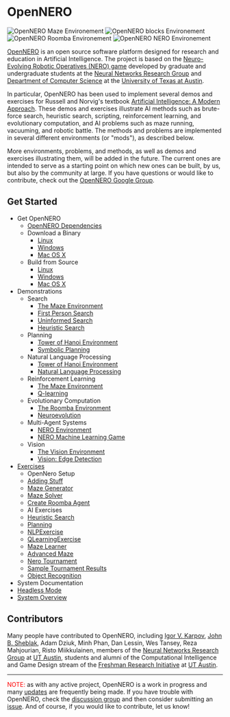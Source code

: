 # OpenNERO #

![OpenNERO Maze Environement](https://raw.githubusercontent.com/wiki/nnrg/opennero/OpenNERO-maze.tiny.png) ![OpenNERO blocks Environement](https://raw.githubusercontent.com/wiki/nnrg/opennero/OpenNERO-blocks.tiny.png) ![OpenNERO Roomba Environement](https://raw.githubusercontent.com/wiki/nnrg/opennero/OpenNERO-roomba.tiny.png) ![OpenNERO NERO Environement](https://raw.githubusercontent.com/wiki/nnrg/opennero/OpenNERO-nero.tiny.png)

[OpenNERO](http://nn.cs.utexas.edu/?opennero) is an open source software platform designed for
research and education in Artificial Intelligence. The project is based on the
[Neuro-Evolving Robotic Operatives (NERO) game](http://www.nerogame.org/) developed by graduate
and undergraduate students at the  [Neural Networks Research Group](http://nn.cs.utexas.edu/) and
[Department of Computer Science](http://www.cs.utexas.edu/) at the
[University of Texas at Austin](http://www.utexas.edu/).

In particular, OpenNERO has been used to implement several demos and exercises for Russell
and Norvig's textbook [Artificial Intelligence: A Modern Approach](http://aima.cs.berkeley.edu/).  These
demos and exercises illustrate AI methods such as brute-force search, heuristic search, scripting,
reinforcement learning, and evolutionary computation, and AI problems such as maze running,
vacuuming, and robotic battle. The methods and problems are implemented in several different
environments (or "mods"), as described below.

More environments, problems, and methods, as well as demos and exercises illustrating them, will
be added in the future. The current ones are intended to serve as a starting point on which new
ones can be built, by us, but also by the community at large. If you have questions or would like to contribute, check out the [OpenNERO Google Group](http://groups.google.com/group/opennero).

## Get Started ##

  * Get OpenNERO
    * [OpenNERO Dependencies](https://github.com/nnrg/opennero/wiki/OpenNERODependencies)
    * Download a Binary
      * [Linux](https://github.com/nnrg/opennero/wiki/DownloadingOpenNero)
      * [Windows](https://github.com/nnrg/opennero/wiki/DownloadingOpenNeroWindows)
      * [Mac OS X](https://github.com/nnrg/opennero/wiki/DownloadingOpenNeroOSX)
    * Build from Source
      * [Linux](https://github.com/nnrg/opennero/wiki/BuildingOpenNero)
      * [Windows](https://github.com/nnrg/opennero/wiki/BuildingOpenNeroWindows)
      * [Mac OS X](https://github.com/nnrg/opennero/wiki/BuildingOpenNeroOSX)
  * Demonstrations
    * Search
      * [The Maze Environment](https://github.com/nnrg/opennero/wiki/MazeMod)
      * [First Person Search](https://github.com/nnrg/opennero/wiki/FirstPersonSearch)
      * [Uninformed Search](https://github.com/nnrg/opennero/wiki/BruteForceSearch)
      * [Heuristic Search](https://github.com/nnrg/opennero/wiki/HeuristicSearch)
    * Planning
      * [Tower of Hanoi Environment](https://github.com/nnrg/opennero/wiki/BlocksWorldMod)
      * [Symbolic Planning](https://github.com/nnrg/opennero/wiki/SymbolicPlanning)
    * Natural Language Processing
      * [Tower of Hanoi Environment](https://github.com/nnrg/opennero/wiki/BlocksWorldModNLP)
      * [Natural Language Processing](https://github.com/nnrg/opennero/wiki/NLP)
    * Reinforcement Learning
      * [The Maze Environment](https://github.com/nnrg/opennero/wiki/MazeModQ)
      * [Q-learning](https://github.com/nnrg/opennero/wiki/QLearning)
    * Evolutionary Computation
      * [The Roomba Environment](https://github.com/nnrg/opennero/wiki/RoombaMod)
      * [Neuroevolution](https://github.com/nnrg/opennero/wiki/NeuroEvolution)
    * Multi-Agent Systems
      * [NERO Environment](https://github.com/nnrg/opennero/wiki/NeroMod)
      * [NERO Machine Learning Game](https://github.com/nnrg/opennero/wiki/NeroGame)
    * Vision
      * [The Vision Environment](https://github.com/nnrg/opennero/wiki/VisionMod)
      * [Vision: Edge Detection](https://github.com/nnrg/opennero/wiki/EdgeDetection)
  * [Exercises](https://github.com/nnrg/opennero/wiki/OpenNeroExercises)
    * OpenNero Setup
     * [Adding Stuff](https://github.com/nnrg/opennero/wiki/AddingStuffExercise)
     * [Maze Generator](https://github.com/nnrg/opennero/wiki/MazeGeneratorExercise)
     * [Maze Solver](https://github.com/nnrg/opennero/wiki/MazeSolverExercise)
     * [Create Roomba Agent](https://github.com/nnrg/opennero/wiki/CreateRoombaAgentExercise)
    * AI Exercises
     * [Heuristic Search](https://github.com/nnrg/opennero/wiki/HeuristicSearchExercise)
     * [Planning](https://github.com/nnrg/opennero/wiki/PlanningExercise)
     * [NLPExercise](https://github.com/nnrg/opennero/wiki/NLPExercise)
     * [QLearningExercise](https://github.com/nnrg/opennero/wiki/QLearningExercise)
     * [Maze Learner](https://github.com/nnrg/opennero/wiki/MazeLearnerExercise)
     * [Advanced Maze](https://github.com/nnrg/opennero/wiki/AdvancedMazeExercise)
     * [Nero Tournament](https://github.com/nnrg/opennero/wiki/NeroTournamentExercise)
      * [Sample Tournament Results](https://github.com/nnrg/opennero/wiki/TournamentResults2011)
     * [Object Recognition](https://github.com/nnrg/opennero/wiki/ObjectRecognitionExercise)
  * System Documentation
   * [Headless Mode](https://github.com/nnrg/opennero/wiki/RunningOpenNeroHeadless)
   * [System Overview](https://github.com/nnrg/opennero/wiki/SystemOverview)

## Contributors ##

Many people have contributed to OpenNERO, including [Igor V. Karpov](http://www.cs.utexas.edu/~ikarpov/), [John B. Sheblak](http://www.jbsheblak.com/), Adam Dziuk, Minh Phan, Dan Lessin, Wes Tansey, Reza Mahjourian, Risto Miikkulainen, members of the [Neural Networks Research Group](http://nn.cs.utexas.edu/) at [UT Austin](http://www.utexas.edu/), students and alumni of the Computational Intelligence and Game Design stream of the [Freshman Research Initiative](http://fri.cns.utexas.edu/) at [UT Austin](http://www.utexas.edu/).


---


<font color='red'>NOTE:</font> as with any active project, OpenNERO is a work in progress and many [updates](https://github.com/nnrg/opennero) are frequently being made. If you have trouble with OpenNERO, check the [discussion group](http://groups.google.com/group/opennero) and then consider submitting an [issue](http://code.google.com/p/opennero/issues). And of course, if you would like to contribute, let us know!
